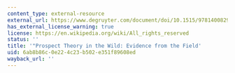 ```yaml
---
content_type: external-resource
external_url: https://www.degruyter.com/document/doi/10.1515/9781400829118-008/html
has_external_license_warning: true
license: https://en.wikipedia.org/wiki/All_rights_reserved
status: ''
title: '"Prospect Theory in the Wild: Evidence from the Field'
uid: 6ab8b86c-0e22-4c23-b502-e351f89608ed
wayback_url: ''
---
```

